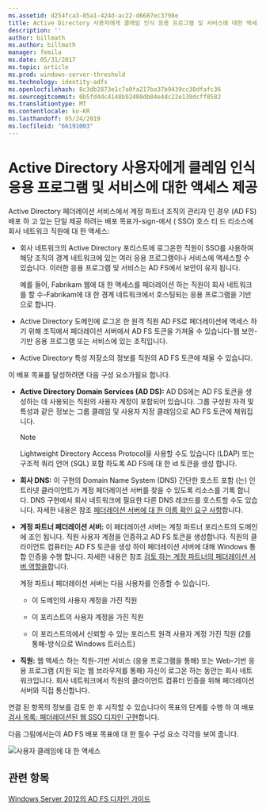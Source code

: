```yaml
---
ms.assetid: d254fca3-85a1-424d-ac22-d6687ec3798e
title: Active Directory 사용자에게 클레임 인식 응용 프로그램 및 서비스에 대한 액세스 제공
description: ''
author: billmath
ms.author: billmath
manager: femila
ms.date: 05/31/2017
ms.topic: article
ms.prod: windows-server-threshold
ms.technology: identity-adfs
ms.openlocfilehash: 8c3db2873e1c7a0fa217ba37b9439cc38dfafc36
ms.sourcegitcommit: 0b5fd4dc4148b92480db04e4dc22e139dcff8582
ms.translationtype: MT
ms.contentlocale: ko-KR
ms.lasthandoff: 05/24/2019
ms.locfileid: "66191003"
---
```

# <a name="provide-your-active-directory-users-access-to-your-claims-aware-applications-and-services"></a>Active Directory 사용자에게 클레임 인식 응용 프로그램 및 서비스에 대한 액세스 제공

Active Directory 페더레이션 서비스에서 계정 파트너 조직의 관리자 인 경우 \(AD FS\) 배포 하 고 있는 단일 제공 하려는 배포 목표가\-sign\-에서 \( SSO\) 호스 티 드 리소스에 회사 네트워크 직원에 대 한 액세스:  
  
-   회사 네트워크의 Active Directory 포리스트에 로그온한 직원이 SSO를 사용하여 해당 조직의 경계 네트워크에 있는 여러 응용 프로그램이나 서비스에 액세스할 수 있습니다. 이러한 응용 프로그램 및 서비스는 AD FS에서 보안이 유지 됩니다.  
  
    예를 들어, Fabrikam 웹에 대 한 액세스를 페더레이션 하는 직원이 회사 네트워크를 할 수\-Fabrikam에 대 한 경계 네트워크에서 호스팅되는 응용 프로그램을 기반으로 합니다.  
  
-   Active Directory 도메인에 로그온 한 원격 직원 AD FS로 페더레이션에 액세스 하기 위해 조직에서 페더레이션 서버에서 AD FS 토큰을 가져올 수 있습니다\-웹 보안\-기반 응용 프로그램 또는 서비스에 있는 조직입니다.  
  
-   Active Directory 특성 저장소의 정보를 직원의 AD FS 토큰에 채울 수 있습니다.  
  
이 배포 목표를 달성하려면 다음 구성 요소가필요 합니다.  
  
-   **Active Directory Domain Services \(AD DS\):** AD DS에는 AD FS 토큰을 생성하는 데 사용되는 직원의 사용자 계정이 포함되어 있습니다. 그룹 구성원 자격 및 특성과 같은 정보는 그룹 클레임 및 사용자 지정 클레임으로 AD FS 토큰에 채워집니다.  
  
    > [!NOTE]  
    > Lightweight Directory Access Protocol을 사용할 수도 있습니다 \(LDAP\) 또는 구조적 쿼리 언어 \(SQL\) 포함 하도록 AD FS에 대 한 id 토큰을 생성 합니다.  
  
-   **회사 DNS:** 이 구현의 Domain Name System \(DNS\) 간단한 호스트 포함 \(는\) 인트라넷 클라이언트가 계정 페더레이션 서버를 찾을 수 있도록 리소스를 기록 합니다. DNS 구현에서 회사 네트워크에 필요한 다른 DNS 레코드를 호스트할 수도 있습니다. 자세한 내용은 참조 [페더레이션 서버에 대 한 이름 확인 요구 사항](Name-Resolution-Requirements-for-Federation-Servers.md)합니다.  
  
-   **계정 파트너 페더레이션 서버:** 이 페더레이션 서버는 계정 파트너 포리스트의 도메인에 조인 됩니다. 직원 사용자 계정을 인증하고 AD FS 토큰을 생성합니다. 직원의 클라이언트 컴퓨터는 AD FS 토큰을 생성 하이 페더레이션 서버에 대해 Windows 통합 인증을 수행 합니다. 자세한 내용은 참조 [검토 하는 계정 파트너의 페더레이션 서버 역할을](Review-the-Role-of-the-Federation-Server-in-the-Account-Partner.md)합니다.  
  
    계정 파트너 페더레이션 서버는 다음 사용자를 인증할 수 있습니다.  
  
    -   이 도메인의 사용자 계정을 가진 직원  
  
    -   이 포리스트의 사용자 계정을 가진 직원  
  
    -   이 포리스트의에서 신뢰할 수 있는 포리스트 원격 사용자 계정 가진 직원 \(2를 통해\-방식으로 Windows 트러스트\)  
  
-   **직원:** 웹 액세스 하는 직원\-기반 서비스 \(응용 프로그램을 통해\) 또는 Web\-기반 응용 프로그램 \(지원 되는 웹 브라우저를 통해\) 자신이 로그온 하는 동안는 회사 네트워크입니다. 회사 네트워크에서 직원의 클라이언트 컴퓨터 인증을 위해 페더레이션 서버와 직접 통신합니다.  
  
연결 된 항목의 정보를 검토 한 후 시작할 수 있습니다이 목표의 단계를 수행 하 여 배포 [검사 목록: 페더레이션된 웹 SSO 디자인 구현](../../ad-fs/deployment/Checklist--Implementing-a-Federated-Web-SSO-Design.md)합니다.  
  
다음 그림에서는이 AD FS 배포 목표에 대 한 필수 구성 요소 각각을 보여 줍니다.  
  
![사용자 클레임에 대 한 액세스](media/31394ea8-fecb-4372-ac3f-cc3cf566ffc9.gif)  
  
## <a name="see-also"></a>관련 항목
[Windows Server 2012의 AD FS 디자인 가이드](AD-FS-Design-Guide-in-Windows-Server-2012.md)
